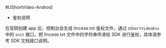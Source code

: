 #UShortVideo-Android

- 鉴权说明

在官网创建 app 后，控制台会生成 lincese.txt 鉴权文件，通过 `UShortVideoEnv` 中的 `init` 接口，把 lincese.txt 文件中的字符串传递给 SDK 进行鉴权，具体请参考 SDK 文档接口说明。
